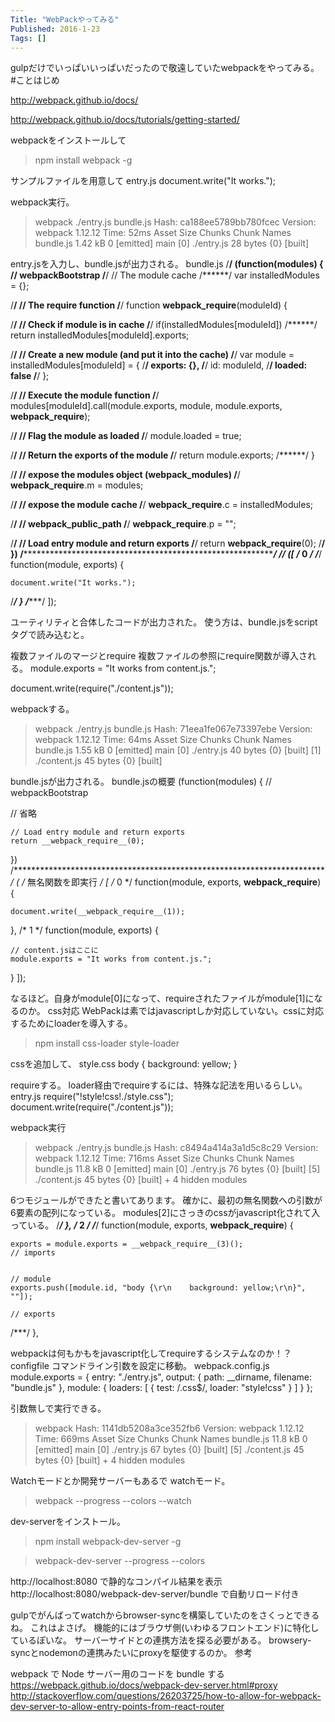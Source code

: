 ```yaml
---
Title: "WebPackやってみる"
Published: 2016-1-23
Tags: []
---
```


gulpだけでいっぱいいっぱいだったので敬遠していたwebpackをやってみる。
#ことはじめ

http://webpack.github.io/docs/

http://webpack.github.io/docs/tutorials/getting-started/


webpackをインストールして
> npm install webpack -g

サンプルファイルを用意して
entry.js
document.write("It works.");

webpack実行。
> webpack ./entry.js bundle.js
Hash: ca188ee5789bb780fcec
Version: webpack 1.12.12
Time: 52ms
    Asset     Size  Chunks             Chunk Names
bundle.js  1.42 kB       0  [emitted]  main
   [0] ./entry.js 28 bytes {0} [built]

entry.jsを入力し、bundle.jsが出力される。
bundle.js
/******/ (function(modules) { // webpackBootstrap
/******/    // The module cache
/******/    var installedModules = {};

/******/    // The require function
/******/    function __webpack_require__(moduleId) {

/******/        // Check if module is in cache
/******/        if(installedModules[moduleId])
/******/            return installedModules[moduleId].exports;

/******/        // Create a new module (and put it into the cache)
/******/        var module = installedModules[moduleId] = {
/******/            exports: {},
/******/            id: moduleId,
/******/            loaded: false
/******/        };

/******/        // Execute the module function
/******/        modules[moduleId].call(module.exports, module, module.exports, __webpack_require__);

/******/        // Flag the module as loaded
/******/        module.loaded = true;

/******/        // Return the exports of the module
/******/        return module.exports;
/******/    }


/******/    // expose the modules object (__webpack_modules__)
/******/    __webpack_require__.m = modules;

/******/    // expose the module cache
/******/    __webpack_require__.c = installedModules;

/******/    // __webpack_public_path__
/******/    __webpack_require__.p = "";

/******/    // Load entry module and return exports
/******/    return __webpack_require__(0);
/******/ })
/************************************************************************/
/******/ ([
/* 0 */
/***/ function(module, exports) {

    document.write("It works.");

/***/ }
/******/ ]);

ユーティリティと合体したコードが出力された。
使う方は、bundle.jsをscriptタグで読み込むと。
<script type="text/javascript" src="bundle.js" charset="utf-8"></script>

複数ファイルのマージとrequire
複数ファイルの参照にrequire関数が導入される。
module.exports = "It works from content.js.";

document.write(require("./content.js"));

webpackする。
> webpack ./entry.js bundle.js
Hash: 71eea1fe067e73397ebe
Version: webpack 1.12.12
Time: 64ms
    Asset     Size  Chunks             Chunk Names
bundle.js  1.55 kB       0  [emitted]  main
   [0] ./entry.js 40 bytes {0} [built]
   [1] ./content.js 45 bytes {0} [built]

bundle.jsが出力される。
bundle.jsの概要
(function(modules) { // webpackBootstrap

// 省略

    // Load entry module and return exports
    return __webpack_require__(0);
})
/************************************************************************/
( /* 無名関数を即実行 */
[
/* 0 */
function(module, exports, __webpack_require__) {

    document.write(__webpack_require__(1));

},
/* 1 */
function(module, exports) {

    // content.jsはここに
    module.exports = "It works from content.js.";

}
]);

なるほど。自身がmodule[0]になって、requireされたファイルがmodule[1]になるのか。
css対応
WebPackは素ではjavascriptしか対応していない。cssに対応するためにloaderを導入する。
> npm install css-loader style-loader

cssを追加して、
style.css
body {
    background: yellow;
}

requireする。
loader経由でrequireするには、特殊な記法を用いるらしい。
entry.js
require("!style!css!./style.css");
document.write(require("./content.js"));

webpack実行
> webpack ./entry.js bundle.js
Hash: c8494a414a3a1d5c8c29
Version: webpack 1.12.12
Time: 716ms
    Asset     Size  Chunks             Chunk Names
bundle.js  11.8 kB       0  [emitted]  main
   [0] ./entry.js 76 bytes {0} [built]
   [5] ./content.js 45 bytes {0} [built]
    + 4 hidden modules

6つモジュールができたと書いてあります。
確かに、最初の無名関数への引数が6要素の配列になっている。
modules[2]にさっきのcssがjavascript化されて入っている。
/***/ },
/* 2 */
/***/ function(module, exports, __webpack_require__) {

    exports = module.exports = __webpack_require__(3)();
    // imports


    // module
    exports.push([module.id, "body {\r\n    background: yellow;\r\n}", ""]);

    // exports


/***/ },

webpackは何もかもをjavascript化してrequireするシステムなのか！？
configfile
コマンドライン引数を設定に移動。
webpack.config.js
module.exports = {
    entry: "./entry.js",
    output: {
        path: __dirname,
        filename: "bundle.js"
    },
    module: {
        loaders: [
            { test: /\.css$/, loader: "style!css" }
        ]
    }
};

引数無しで実行できる。
> webpack
Hash: 1141db5208a3ce352fb6
Version: webpack 1.12.12
Time: 669ms
    Asset     Size  Chunks             Chunk Names
bundle.js  11.8 kB       0  [emitted]  main
   [0] ./entry.js 67 bytes {0} [built]
   [5] ./content.js 45 bytes {0} [built]
    + 4 hidden modules

Watchモードとか開発サーバーもあるで
watchモード。
> webpack --progress --colors --watch

dev-serverをインストール。
> npm install webpack-dev-server -g

> webpack-dev-server --progress --colors


http://localhost:8080 で静的なコンパイル結果を表示
http://localhost:8080/webpack-dev-server/bundle で自動リロード付き

gulpでがんばってwatchからbrowser-syncを構築していたのをさくっとできるね。
これはよさげ。
機能的にはブラウザ側(いわゆるフロントエンド)に特化しているぽいな。
サーバーサイドとの連携方法を探る必要がある。
browsery-syncとnodemonの連携みたいにproxyを駆使するのか。
参考

webpack で Node サーバー用のコードを bundle する
https://webpack.github.io/docs/webpack-dev-server.html#proxy
http://stackoverflow.com/questions/26203725/how-to-allow-for-webpack-dev-server-to-allow-entry-points-from-react-router

